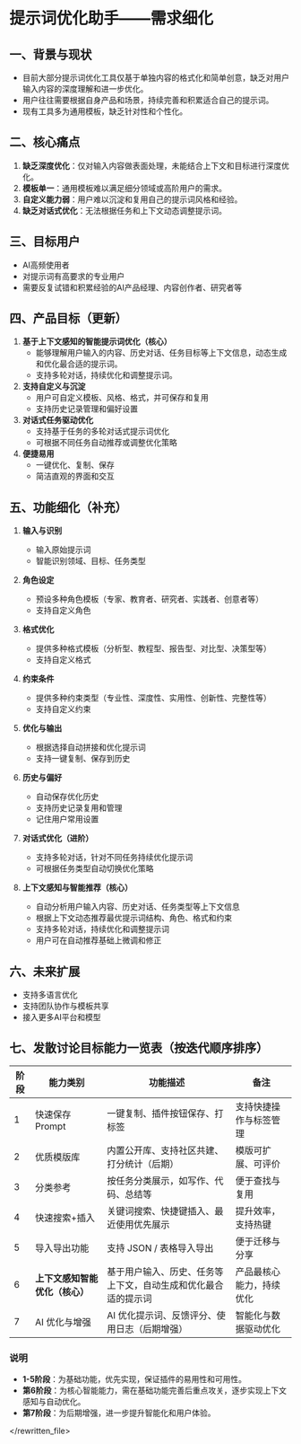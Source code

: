 # 提示词优化助手——需求细化

## 一、背景与现状
- 目前大部分提示词优化工具仅基于单独内容的格式化和简单创意，缺乏对用户输入内容的深度理解和进一步优化。
- 用户往往需要根据自身产品和场景，持续完善和积累适合自己的提示词。
- 现有工具多为通用模板，缺乏针对性和个性化。

## 二、核心痛点
1. **缺乏深度优化**：仅对输入内容做表面处理，未能结合上下文和目标进行深度优化。
2. **模板单一**：通用模板难以满足细分领域或高阶用户的需求。
3. **自定义能力弱**：用户难以沉淀和复用自己的提示词风格和经验。
4. **缺乏对话式优化**：无法根据任务和上下文动态调整提示词。

## 三、目标用户
- AI高频使用者
- 对提示词有高要求的专业用户
- 需要反复试错和积累经验的AI产品经理、内容创作者、研究者等

## 四、产品目标（更新）
1. **基于上下文感知的智能提示词优化（核心）**  
   - 能够理解用户输入的内容、历史对话、任务目标等上下文信息，动态生成和优化最合适的提示词。
   - 支持多轮对话，持续优化和调整提示词。
2. **支持自定义与沉淀**  
   - 用户可自定义模板、风格、格式，并可保存和复用
   - 支持历史记录管理和偏好设置
3. **对话式任务驱动优化**  
   - 支持基于任务的多轮对话式提示词优化
   - 可根据不同任务自动推荐或调整优化策略
4. **便捷易用**  
   - 一键优化、复制、保存
   - 简洁直观的界面和交互

## 五、功能细化（补充）
1. **输入与识别**
   - 输入原始提示词
   - 智能识别领域、目标、任务类型

2. **角色设定**
   - 预设多种角色模板（专家、教育者、研究者、实践者、创意者等）
   - 支持自定义角色

3. **格式优化**
   - 提供多种格式模板（分析型、教程型、报告型、对比型、决策型等）
   - 支持自定义格式

4. **约束条件**
   - 提供多种约束类型（专业性、深度性、实用性、创新性、完整性等）
   - 支持自定义约束

5. **优化与输出**
   - 根据选择自动拼接和优化提示词
   - 支持一键复制、保存到历史

6. **历史与偏好**
   - 自动保存优化历史
   - 支持历史记录复用和管理
   - 记住用户常用设置

7. **对话式优化（进阶）**
   - 支持多轮对话，针对不同任务持续优化提示词
   - 可根据任务类型自动切换优化策略

8. **上下文感知与智能推荐（核心）**
   - 自动分析用户输入内容、历史对话、任务类型等上下文信息
   - 根据上下文动态推荐最优提示词结构、角色、格式和约束
   - 支持多轮对话，持续优化和调整提示词
   - 用户可在自动推荐基础上微调和修正

## 六、未来扩展
- 支持多语言优化
- 支持团队协作与模板共享
- 接入更多AI平台和模型

## 七、发散讨论目标能力一览表（按迭代顺序排序）

| 阶段 | 能力类别                     | 功能描述                                                         | 备注                         |
|------|------------------------------|------------------------------------------------------------------|------------------------------|
| 1    | 快速保存 Prompt              | 一键复制、插件按钮保存、打标签                                    | 支持快捷操作与标签管理       |
| 2    | 优质模版库                   | 内置公开库、支持社区共建、打分统计（后期）                        | 模版可扩展、可评价           |
| 3    | 分类参考                     | 按任务分类展示，如写作、代码、总结等                              | 便于查找与复用               |
| 4    | 快速搜索+插入                | 关键词搜索、快捷键插入、最近使用优先展示                          | 提升效率，支持热键           |
| 5    | 导入导出功能                 | 支持 JSON / 表格导入导出                                         | 便于迁移与分享               |
| 6    | **上下文感知智能优化（核心）** | 基于用户输入、历史、任务等上下文，自动生成和优化最合适的提示词      | 产品最核心能力，持续优化      |
| 7    | AI 优化与增强                | AI 优化提示词、反馈评分、使用日志（后期增强）                      | 智能化与数据驱动优化         |

### 说明
- **1-5阶段**：为基础功能，优先实现，保证插件的易用性和可用性。
- **第6阶段**：为核心智能能力，需在基础功能完善后重点攻关，逐步实现上下文感知与自动优化。
- **第7阶段**：为后期增强，进一步提升智能化和用户体验。

</rewritten_file> 